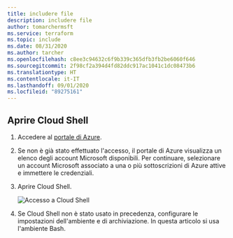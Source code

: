 ```yaml
---
title: includere file
description: includere file
author: tomarchermsft
ms.service: terraform
ms.topic: include
ms.date: 08/31/2020
ms.author: tarcher
ms.openlocfilehash: c8ee3c94632c6f9b339c365dfb3fb2be6060f646
ms.sourcegitcommit: 2f98cf2a394d4fd82ddc917ac1041c1dc08473b6
ms.translationtype: HT
ms.contentlocale: it-IT
ms.lasthandoff: 09/01/2020
ms.locfileid: "89275161"
---
```

## <a name="open-cloud-shell"></a>Aprire Cloud Shell

1. Accedere al [portale di Azure](https://portal.azure.com).

1. Se non è già stato effettuato l'accesso, il portale di Azure visualizza un elenco degli account Microsoft disponibili. Per continuare, selezionare un account Microsoft associato a una o più sottoscrizioni di Azure attive e immettere le credenziali.

1. Aprire Cloud Shell.

    ![Accesso a Cloud Shell](media/open-cloud-shell/portal-cloud-shell.png)

1. Se Cloud Shell non è stato usato in precedenza, configurare le impostazioni dell'ambiente e di archiviazione. In questa articolo si usa l'ambiente Bash.